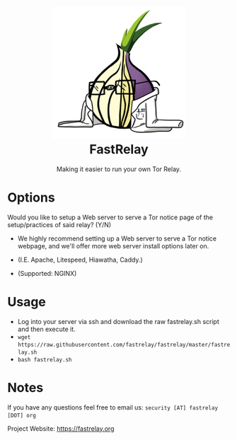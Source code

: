 <h1 align="center">
  <a href="https://github.com/fastrelay/fastrelay"><img src="https://raw.githubusercontent.com/fastrelay/website/main/images/fastrelay-icon-3.png" alt="FastRelay" width="300"></a>
 <br />
  FastRelay
</h1>

<p align="center">Making it easier to run your own Tor Relay.</p>

# Options
Would you like to setup a Web server to serve a Tor notice page of the setup/practices of said relay? (Y/N)
- We highly recommend setting up a Web server to serve a Tor notice webpage, and we'll offer more web server install options later on.

- (I.E. Apache, Litespeed, Hiawatha, Caddy.)

- (Supported: NGINX)

# Usage	
- Log into your server via ssh and download the raw fastrelay.sh script and then execute it.<br>	
- `wget https://raw.githubusercontent.com/fastrelay/fastrelay/master/fastrelay.sh`<br>	
- `bash fastrelay.sh`

# Notes
If you have any questions feel free to email us: `security [AT] fastrelay [DOT] org`

Project Website: https://fastrelay.org
